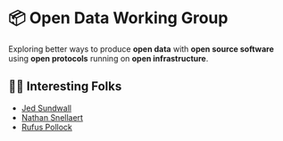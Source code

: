 # 📦 Open Data Working Group

Exploring better ways to produce **open data** with **open source software** using **open protocols** running on **open infrastructure**.

## 🧑‍🦱 Interesting Folks

- [Jed Sundwall](https://jed.co/)
- [Nathan Snellaert](https://github.com/nathansnellaert)
- [Rufus Pollock](https://rufuspollock.com/)
